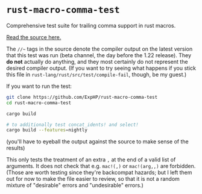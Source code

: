 # `rust-macro-comma-test`

Comprehensive test suite for trailing comma support in rust macros.

[Read the source here.](https://github.com/ExpHP/rust-macro-comma-test/blob/master/src/main.rs)

The `//~` tags in the source denote the compiler output on the latest version that this test was run (beta channel, the day before the 1.22 release). They **do not** actually do anything, and they most certainly do not represent the desired compiler output.  (If you want to try seeing what happens if you stick this file in `rust-lang/rust/src/test/compile-fail`, though, be my guest.)

If you want to run the test:

```sh
git clone https://github.com/ExpHP/rust-macro-comma-test
cd rust-macro-comma-test

cargo build

# to additionally test concat_idents! and select!
cargo build --features=nightly
```

(you'll have to eyeball the output against the source to make sense of the results)

This only tests the treatment of an extra `,` at the end of a valid list of arguments.  It does not check that e.g. `mac!(,)` or `mac!(arg,,)` are forbidden.  (Those are worth testing since they're backcompat hazards; but I left them out for now to make the file easier to review, so that it is not a random mixture of "desirable" errors and "undesirable" errors.)

